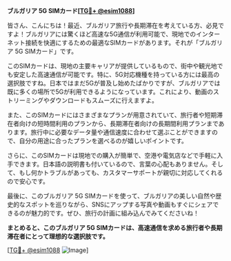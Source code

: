 **ブルガリア 5G SIMカード[[TG💪+ @esim1088](https://t.me/s/esim1088)]**

皆さん、こんにちは！最近、ブルガリア旅行や長期滞在を考えている方、必見ですよ！ブルガリアには驚くほど高速な5G通信が利用可能で、現地でのインターネット接続を快適にするための最適なSIMカードがあります。それが「ブルガリア 5G SIMカード」です。

このSIMカードは、現地の主要キャリアが提供しているもので、街中や観光地でも安定した高速通信が可能です。特に、5G対応機種を持っている方には最高の選択肢ですね。日本ではまだ5Gが普及し始めたばかりですが、ブルガリアでは既に多くの場所で5Gが利用できるようになっています。これにより、動画のストリーミングやダウンロードもスムーズに行えますよ。

また、このSIMカードにはさまざまなプランが用意されていて、旅行者や短期滞在者向けの短時間利用のプランから、長期滞在者向けの長期間利用プランまであります。旅行中に必要なデータ量や通信速度に合わせて選ぶことができますので、自分の用途に合ったプランを選べるのが嬉しいポイントです。

さらに、このSIMカードは現地での購入が簡単で、空港や電気店などで手軽に入手できます。日本語の説明書も付いているので、言葉の心配もありません。そして、もし何かトラブルがあっても、カスタマーサポートが親切に対応してくれるので安心です。

最後に、このブルガリア 5G SIMカードを使って、ブルガリアの美しい自然や歴史的なスポットを巡りながら、SNSにアップする写真や動画もすぐにシェアできるのが魅力的です。ぜひ、旅行の計画に組み込んでみてくださいね！

**まとめると、このブルガリア 5G SIMカードは、高速通信を求める旅行者や長期滞在者にとって理想的な選択肢です。**

[[TG💪+ @esim1088](https://t.me/s/esim1088) ![Image](https://i.postimg.cc/Y0z9fWf4/image.png)]